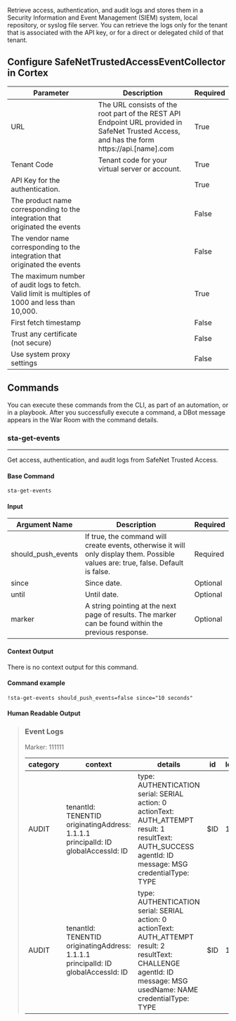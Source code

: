Retrieve access, authentication, and audit logs and stores them in a Security Information and Event Management (SIEM) system, local repository, or syslog file server. You can retrieve the logs only for the tenant that is associated with the API key, or for a direct or delegated child of that tenant.

## Configure SafeNetTrustedAccessEventCollector in Cortex


| **Parameter** | **Description** | **Required** |
| --- | --- | --- |
| URL | The URL consists of the root part of the REST API Endpoint URL provided in SafeNet Trusted Access, and has the form https://api.\[name\].com | True |
| Tenant Code | Tenant code for your virtual server or account. | True |
| API Key for the authentication. |  | True |
| The product name corresponding to the integration that originated the events |  | False |
| The vendor name corresponding to the integration that originated the events |  | False |
| The maximum number of audit logs to fetch. Valid limit is multiples of 1000 and less than 10,000. |  | True |
| First fetch timestamp |  | False |
| Trust any certificate (not secure) |  | False |
| Use system proxy settings |  | False |

## Commands

You can execute these commands from the CLI, as part of an automation, or in a playbook.
After you successfully execute a command, a DBot message appears in the War Room with the command details.

### sta-get-events

***
Get access, authentication, and audit logs from SafeNet Trusted Access.


#### Base Command

`sta-get-events`

#### Input

| **Argument Name** | **Description** | **Required** |
| --- | --- | --- |
| should_push_events | If true, the command will create events, otherwise it will only display them. Possible values are: true, false. Default is false. | Required | 
| since | Since date. | Optional | 
| until | Until date. | Optional | 
| marker | A string pointing at the next page of results. The marker can be found within the previous response. | Optional | 


#### Context Output

There is no context output for this command.

#### Command example

```!sta-get-events should_push_events=false since="10 seconds"```

#### Human Readable Output

>### Event Logs
>
>Marker: 111111
>
>|category|context|details|id|logVersion|timeStamp|
>|---|---|---|---|---|---|
>| AUDIT | tenantId: TENENTID<br/>originatingAddress: 1.1.1.1<br/>principalId: ID<br/>globalAccessId: ID | type: AUTHENTICATION<br/>serial: SERIAL<br/>action: 0<br/>actionText: AUTH_ATTEMPT<br/>result: 1<br/>resultText: AUTH_SUCCESS<br/>agentId: ID<br/>message: MSG <br/>credentialType: TYPE | $ID | 1.0 | 2022-01-01T00:00:00.00000Z |
>| AUDIT | tenantId: TENENTID<br/>originatingAddress: 1.1.1.1<br/>principalId: ID<br/>globalAccessId: ID | type: AUTHENTICATION<br/>serial: SERIAL<br/>action: 0<br/>actionText: AUTH_ATTEMPT<br/>result: 2<br/>resultText: CHALLENGE<br/>agentId: ID<br/>message: MSG <br/>usedName: NAME<br/>credentialType: TYPE | $ID | 1.0 | 2022-01-01T00:00:00.00000Z |
